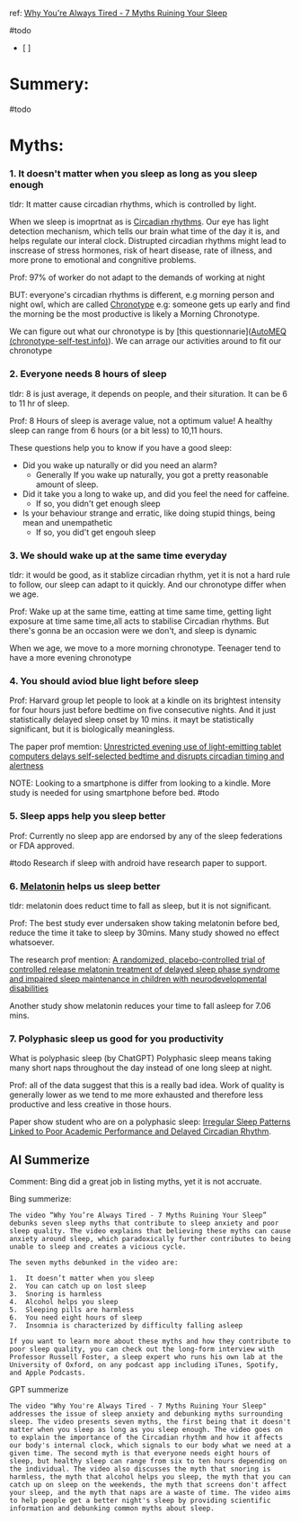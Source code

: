 ref: [Why You're Always Tired - 7 Myths Ruining Your Sleep](https://youtu.be/qlf9-573MhI)


#todo 
- [ ]

# Summery:
#todo

# Myths: 

### 1. It doesn't matter when you sleep as long as you sleep enough

tldr: It matter cause circadian rhythms, which is controlled by light.

When we sleep is imoprtnat as is [Circadian rhythms](Keywords/Circadian%20rhythms.md).
Our eye has light detection mechanism, which tells our brain what time of the day it is, and helps regulate our interal clock.
Distrupted circadian rhythms might lead to inscrease of stress hormones, risk of heart disease, rate of illness, and more prone to emotional and congnitive problems. 

Prof: 97% of worker do not adapt to the demands of working at night

BUT: everyone's circadian rhythms is different, e.g morning person and night owl, which are called [Chronotype](Keywords/Chronotype.md)
e.g: someone gets up early and find the morning be the most productive is likely a Morning Chronotype.

We can figure out what our chronotype is by [this questionnarie]([AutoMEQ (chronotype-self-test.info)](https://chronotype-self-test.info/index.php?sid=61524&newtest=Y)). We can arrage our activities around to fit our chronotype

### 2. Everyone needs 8 hours of sleep

tldr: 8 is just average, it depends on people, and their situration. It can be 6 to 11 hr of sleep.

Prof: 8 Hours of sleep is average value, not a optimum value! A healthy sleep can range from 6 hours (or a bit less) to 10,11 hours.

These questions help you to know if you have a good sleep: 
- Did you wake up naturally or did you need an alarm?
	- Generally If you wake up naturally, you got a pretty reasonable amount of sleep.
- Did it take you a long to wake up, and did you feel the need for caffeine.
	- If so, you didn't  get enough sleep
- Is your behaviour strange and erratic, like doing stupid things, being mean and unempathetic
	- If so, you did't get engouh sleep

### 3. We should wake up at the same time everyday

tldr: it would be good, as it stablize circadian rhythm, yet it is not a hard rule to follow, our sleep can adapt to it quickly. And our chronotype differ when we age.

Prof: Wake up at the same time, eatting at time same time, getting light exposure at time same time,all acts to stabilise Circadian rhythms. But there's gonna be an occasion were we don't, and sleep is dynamic

When we age, we move to a more morning chronotype. Teenager tend to have a more evening chronotype


### 4. You should aviod blue light before sleep

Prof: Harvard group let people to look at a kindle on its brightest intensity for four hours just before bedtime on five consecutive nights. And it just statistically delayed sleep onset by 10 mins. it mayt be statistically significant, but it is biologically meaningless.

The paper prof memtion: [Unrestricted evening use of light-emitting tablet computers delays self-selected bedtime and disrupts circadian timing and alertness](Paper/Effects%20of%20Evening%20Tablet%20Use%20on%20Sleep%20and%20Alertness.pdf)

NOTE: Looking to a smartphone is differ from looking to a kindle. More study is needed for using smartphone before bed. #todo 

### 5. Sleep apps help you sleep better

Prof: Currently no sleep app are endorsed by any of the sleep federations or FDA approved.

#todo 
Research if sleep with android have research paper to support.

### 6. [Melatonin](Keywords/Melatonin.md) helps us sleep better

tldr: melatonin does reduct time to fall as sleep, but it is not significant.

Prof: The best study ever undersaken show taking melatonin before bed, reduce the time it take to sleep by 30mins. Many study showed no effect whatsoever.

The research prof mention: [A randomized, placebo-controlled trial of controlled release melatonin treatment of delayed sleep phase syndrome and impaired sleep maintenance in children with neurodevelopmental disabilities](Paper/Melatonin%20treatment%20for%20sleep%20disorders%20in%20children%20with%20neurodevelopmental%20disabilities.pdf)

Another study show melatonin reduces your time to fall asleep for 7.06 mins.

### 7. Polyphasic sleep us good for you productivity

What is polyphasic sleep (by ChatGPT)
Polyphasic sleep means taking many short naps throughout the day instead of one long sleep at night.

Prof: all of the data suggest that this is a really bad idea. Work of quality is generally lower as we tend to me more exhausted and therefore less productive and less creative in those hours.

Paper show student who are on a polyphasic sleep: [Irregular Sleep Patterns Linked to Poor Academic Performance and Delayed Circadian Rhythm](Paper/Irregular%20Sleep%20Patterns%20Linked%20to%20Poor%20Academic%20Performance%20and%20Delayed%20Circadian%20Rhythm.pdf).


AI Summerize
---
Comment: Bing did a great job in listing myths, yet it is not accruate. 

Bing summerize:

~~~~
The video “Why You’re Always Tired - 7 Myths Ruining Your Sleep” debunks seven sleep myths that contribute to sleep anxiety and poor sleep quality. The video explains that believing these myths can cause anxiety around sleep, which paradoxically further contributes to being unable to sleep and creates a vicious cycle.

The seven myths debunked in the video are:

1.  It doesn’t matter when you sleep
2.  You can catch up on lost sleep
3.  Snoring is harmless
4.  Alcohol helps you sleep
5.  Sleeping pills are harmless
6.  You need eight hours of sleep
7.  Insomnia is characterized by difficulty falling asleep

If you want to learn more about these myths and how they contribute to poor sleep quality, you can check out the long-form interview with Professor Russell Foster, a sleep expert who runs his own lab at the University of Oxford, on any podcast app including iTunes, Spotify, and Apple Podcasts.
~~~~

GPT summerize

~~~~
The video "Why You're Always Tired - 7 Myths Ruining Your Sleep" addresses the issue of sleep anxiety and debunking myths surrounding sleep. The video presents seven myths, the first being that it doesn't matter when you sleep as long as you sleep enough. The video goes on to explain the importance of the Circadian rhythm and how it affects our body's internal clock, which signals to our body what we need at a given time. The second myth is that everyone needs eight hours of sleep, but healthy sleep can range from six to ten hours depending on the individual. The video also discusses the myth that snoring is harmless, the myth that alcohol helps you sleep, the myth that you can catch up on sleep on the weekends, the myth that screens don't affect your sleep, and the myth that naps are a waste of time. The video aims to help people get a better night's sleep by providing scientific information and debunking common myths about sleep.
~~~~